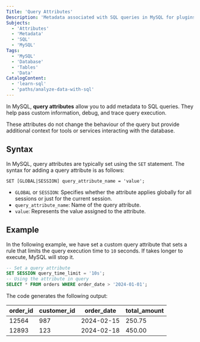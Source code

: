 ```yaml
---
Title: 'Query Attributes'
Description: 'Metadata associated with SQL queries in MySQL for plugins, debugging, or tracing without altering query behavior.'
Subjects:
  - 'Attributes'
  - 'Metadata'
  - 'SQL'
  - 'MySQL'
Tags:
  - 'MySQL'
  - 'Database'
  - 'Tables'
  - 'Data'
CatalogContent:
  - 'learn-sql'
  - 'paths/analyze-data-with-sql'
---
```


In MySQL, **query attributes** allow you to add metadata to SQL queries. They help pass custom information, debug, and trace query execution. 
 
These attributes do not change the behaviour of the query but provide additional context for tools or services interacting with the database.

## Syntax

In MySQL, query attributes are typically set using the `SET` statement. The syntax for adding a query attribute is as follows:

```pseudo
SET [GLOBAL|SESSION] query_attribute_name = 'value';
```
- `GLOBAL` or `SESSION`: Specifies whether the attribute applies globally for all sessions or just for the current session.
- `query_attribute_name`: Name of the query attribute.
- `value`: Represents the value assigned to the attribute. 
 
## Example

In the following example, we have set a custom query attribute that sets a rule that limits the query execution time to `10` seconds. If takes longer to execute, MySQL will stop it.

```sql
-- Set a query attribute 
SET SESSION query_time_limit = '10s';
-- Using the attribute in query
SELECT * FROM orders WHERE order_date > '2024-01-01';
```
The code generates the following output:

| order_id | customer_id | order_date  | total_amount |
|----------|-------------|-------------|--------------|
| 12564    | 987         | 2024-02-15  | 250.75       |
| 12893    | 123         | 2024-02-18  | 450.00       |

